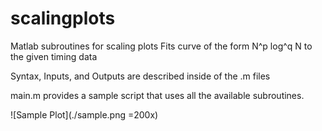 # scalingplots
Matlab subroutines for scaling plots
Fits curve of the form N^p log^q N to the given timing data

Syntax, Inputs, and Outputs are described inside of the .m files

main.m provides a sample script that uses all the available subroutines.

![Sample Plot](./sample.png =200x)
